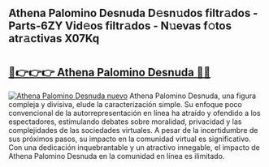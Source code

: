 ## Athena Palomino Desnuda D𝚎sn𝚞dos filtr𝚊dos - Parts-6ZY Vid𝚎os filtr𝚊dos - N𝚞evas f𝚘tos atr𝚊ctivas X07Kq

# <h2><a href="http://mb8weg.tromn.icu/?c=Athena+Palomino+Desnuda">🔗👉👉👉 Athena Palomino Desnuda 🔗🔗</a></h2>

[![Athena Palomino Desnuda nuevo](https://i.imgur.com/pEAQMta.gif)](http://mb8weg.tromn.icu/?c=Athena+Palomino+Desnuda)
Athena Palomino Desnuda, una figura compleja y divisiva, elude la caracterización simple. Su enfoque poco convencional de la autorrepresentación en línea ha atraído y ofendido a los espectadores, estimulando debates sobre moralidad, privacidad y las complejidades de las sociedades virtuales. A pesar de la incertidumbre de sus próximos pasos, su impacto en la comunidad virtual es significativo. Con una dedicación inquebrantable y un atractivo innegable, el impacto de Athena Palomino Desnuda en la comunidad en línea es ilimitado.
